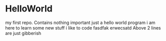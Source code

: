 # HelloWorld
my first repo. Contains nothing important just a hello world program
i am here to learn some new stuff
i like to code
fasdfak
erwecsatd
Above 2 lines are just gibberish
